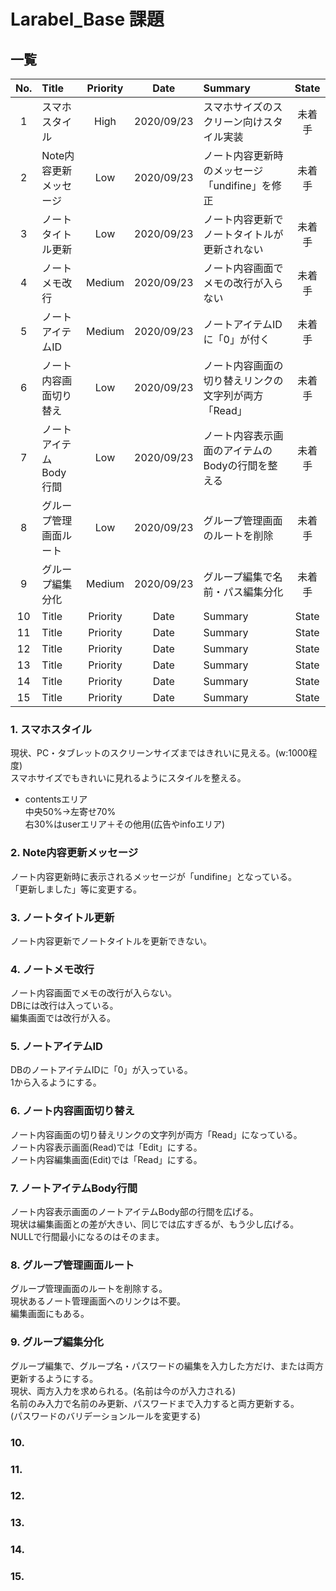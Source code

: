 # Larabel_Base 課題

## 一覧

|No.|Title|Priority|Date|Summary|State|
|:--:|:---|:--:|:--:|:---|:--:|
|1|スマホスタイル|High|2020/09/23|スマホサイズのスクリーン向けスタイル実装|未着手|
|2|Note内容更新メッセージ|Low|2020/09/23|ノート内容更新時のメッセージ「undifine」を修正|未着手|
|3|ノートタイトル更新|Low|2020/09/23|ノート内容更新でノートタイトルが更新されない|未着手|
|4|ノートメモ改行|Medium|2020/09/23|ノート内容画面でメモの改行が入らない|未着手|
|5|ノートアイテムID|Medium|2020/09/23|ノートアイテムIDに「0」が付く|未着手|
|6|ノート内容画面切り替え|Low|2020/09/23|ノート内容画面の切り替えリンクの文字列が両方「Read」|未着手|
|7|ノートアイテムBody行間|Low|2020/09/23|ノート内容表示画面のアイテムのBodyの行間を整える|未着手|
|8|グループ管理画面ルート|Low|2020/09/23|グループ管理画面のルートを削除|未着手|
|9|グループ編集分化|Medium|2020/09/23|グループ編集で名前・パス編集分化|未着手|
|10|Title|Priority|Date|Summary|State|
|11|Title|Priority|Date|Summary|State|
|12|Title|Priority|Date|Summary|State|
|13|Title|Priority|Date|Summary|State|
|14|Title|Priority|Date|Summary|State|
|15|Title|Priority|Date|Summary|State|

### 1. スマホスタイル

現状、PC・タブレットのスクリーンサイズまではきれいに見える。(w:1000程度)  
スマホサイズでもきれいに見れるようにスタイルを整える。  

- contentsエリア  
  中央50%→左寄せ70%  
  右30%はuserエリア＋その他用(広告やinfoエリア)  

### 2. Note内容更新メッセージ

ノート内容更新時に表示されるメッセージが「undifine」となっている。  
「更新しました」等に変更する。  

### 3. ノートタイトル更新

ノート内容更新でノートタイトルを更新できない。  

### 4. ノートメモ改行

ノート内容画面でメモの改行が入らない。  
DBには改行は入っている。  
編集画面では改行が入る。  

### 5. ノートアイテムID

DBのノートアイテムIDに「0」が入っている。  
1から入るようにする。  

### 6. ノート内容画面切り替え

ノート内容画面の切り替えリンクの文字列が両方「Read」になっている。  
ノート内容表示画面(Read)では「Edit」にする。  
ノート内容編集画面(Edit)では「Read」にする。  

### 7. ノートアイテムBody行間

ノート内容表示画面のノートアイテムBody部の行間を広げる。  
現状は編集画面との差が大きい、同じでは広すぎるが、もう少し広げる。  
NULLで行間最小になるのはそのまま。  

### 8. グループ管理画面ルート

グループ管理画面のルートを削除する。  
現状あるノート管理画面へのリンクは不要。  
編集画面にもある。  

### 9. グループ編集分化

グループ編集で、グループ名・パスワードの編集を入力した方だけ、または両方更新するようにする。  
現状、両方入力を求められる。(名前は今のが入力される)  
名前のみ入力で名前のみ更新、パスワードまで入力すると両方更新する。  
(パスワードのバリデーションルールを変更する)  

### 10. 

### 11. 

### 12. 

### 13. 

### 14. 

### 15. 

